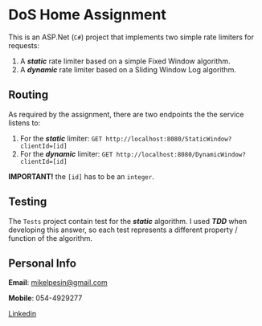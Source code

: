# DoS Home Assignment 
This is an ASP.Net (`C#`) project that implements two simple rate limiters for requests:
1. A ___static___ rate limiter based on a simple Fixed Window algorithm.
1. A ___dynamic___ rate limiter based on a Sliding Window Log algorithm.

## Routing
As required by the assignment, there are two endpoints the the service listens to:
1. For the ___static___ limiter: `GET http://localhost:8080/StaticWindow?clientId=[id]`
1. For the ___dynamic___ limiter: `GET http://localhost:8080/DynamicWindow?clientId=[id]`

__IMPORTANT!__ the `[id]` has to be an `integer`.
## Testing

The `Tests` project contain test for the ___static___ algorithm. 
I used ___TDD___ when developing this answer, so each test represents a different property / function of the algorithm. 

## Personal Info

__Email__: mikelpesin@gmail.com

__Mobile__: 054-4929277

[Linkedin](https://www.linkedin.com/in/michaelpesin87/)
